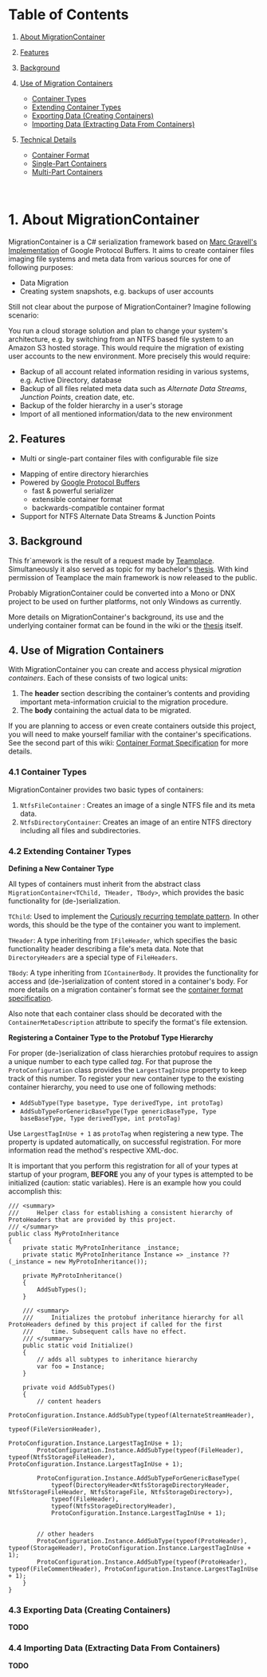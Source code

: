 # Table of Contents
1. [About MigrationContainer](#1-about-migrationcontainer)

2. [Features](#2-features)

3. [Background](#3-background)

4. [Use of Migration Containers](#4-use-of-migration-containers)

   - [Container Types](#4-1-container-types)
   - [Extending Container Types](#4-2-extending-container-types)
   - [Exporting Data (Creating Containers)](#4.3-exporting-data-creating-containers)
   - [Importing Data (Extracting Data From Containers)](#4.4-importing-data-extracting-data-from-containers)

5. [Technical Details](technical-details)
   - [Container Format](#container-format)
   - [Single-Part Containers](#single-part-containers)
   - [Multi-Part Containers](#multi-part-containers)
<br>

# 1. About MigrationContainer
MigrationContainer is a C# serialization framework based on [Marc Gravell's Implementation](https://github.com/mgravell/protobuf-net) of Google Protocol Buffers.  It aims to create container files imaging file systems and meta data from various sources for one of following purposes:



- Data Migration
- Creating system snapshots, e.g. backups of user accounts



Still not clear about the purpose of MigrationContainer? Imagine following scenario:

You run a cloud storage solution and plan to change your system's architecture, e.g. by switching from an NTFS based file system to an Amazon S3 hosted storage. This would require the migration of existing user accounts to the new environment. More precisely this would require:



- Backup of all account related information residing in various systems, e.g. Active Directory, database
- Backup of all files related meta data such as *Alternate Data Streams*, *Junction Points*, creation date, etc.
- Backup of the folder hierarchy in a user's storage
- Import of all mentioned information/data to the new environment



## 2. Features

- Multi or single-part container files with configurable file size

* Mapping of entire directory hierarchies
* Powered by [Google Protocol Buffers](https://developers.google.com/protocol-buffers/)
  * fast & powerful serializer 
  * extensible container format
  * backwards-compatible container format
* Support for NTFS Alternate Data Streams & Junction Points



## 3. Background

This fr`amework is the result of a request made by [Teamplace](https://www.teamplace.net/en/). Simultaneously it also served as topic for my bachelor's [thesis](https://drive.google.com/open?id=0B_-vg-Ca4cDReUQ5LTZvWk0zemc). With kind permission of Teamplace the main framework is now released to the public. 

Probably MigrationContainer could be converted into a Mono or DNX project to be used on further platforms, not only Windows as currently.

More details on MigrationContainer's background, its use and the underlying container format can be found in the wiki or the [thesis](https://drive.google.com/open?id=0B_-vg-Ca4cDReUQ5LTZvWk0zemc) itself.



## 4. Use of Migration Containers

With MigrationContainer you can create and access physical *migration containers*. Each of these consists of two logical units: 

1. The **header** section describing the container’s contents and providing important meta-information cruicial to the migration procedure.
2. The **body** containing the actual data to be migrated.

If you are planning to access or even create containers outside this project, you will need to make yourself familiar with the  container's specifications. See the second part of this wiki: [Container Format Specification](#2-container-format-specification) for more details.

### 4.1 Container Types
MigrationContainer provides two basic types of containers:

1. `NtfsFileContainer` : Creates an image of a single NTFS file and its meta data.
2. `NtfsDirectoryContainer`: Creates an image of an entire NTFS directory including all files and subdirectories.


### 4.2 Extending Container Types

**Defining a New Container Type**

All types of containers must inherit from the abstract class` MigrationContainer<TChild, THeader, TBody>`, which provides the basic functionality for (de-)serialization.

`TChild`: Used to implement the [Curiously recurring template pattern](https://en.wikipedia.org/wiki/Curiously_recurring_template_pattern). In other words, this should be the type of the container you want to implement.

`THeader`: A type inheriting from `IFileHeader`, which specifies the basic functionality header describing a file's meta data. Note that `DirectoryHeaders` are a special type of `FileHeaders`.

`TBody`: A type inheriting from `IContainerBody`. It provides the functionality for access and (de-)serialization of content stored in a container's body. For more details on a migration container's format see the [container format specification]().

Also note that each container class should be decorated with the `ContainerMetaDescription` attribute to specify the format's file extension.

**Registering a Container Type to the Protobuf Type Hierarchy**

For proper (de-)serialization of class hierarchies protobuf requires to assign a unique number to each type called *tag*. For that puprose the `ProtoConfiguration` class provides the `LargestTagInUse` property to keep track of this number.  To register your new container type to the existing container hierarchy, you need to use one of following methods:

- `AddSubType(Type basetype, Type derivedType, int protoTag)`
- `AddSubTypeForGenericBaseType(Type genericBaseType, Type baseBaseType, Type derivedType, int protoTag)`

Use `LargestTagInUse + 1` as `protoTag` when registering a new type. The property is updated automatically, on successful registration. For more information read the method's respective XML-doc.

It is important that you perform this registration for all of your types at startup of your program, **BEFORE** you any of your types is attempted to be initialized (caution: static variables). Here is an example how you could accomplish this:

    /// <summary>
    ///     Helper class for establishing a consistent hierarchy of ProtoHeaders that are provided by this project.
    /// </summary>
    public class MyProtoInheritance
    {
        private static MyProtoInheritance _instance;
        private static MyProtoInheritance Instance => _instance ?? (_instance = new MyProtoInheritance());
    
        private MyProtoInheritance()
        {
            AddSubTypes();
        }
    
        /// <summary>
        ///     Initializes the protobuf inheritance hierarchy for all ProtoHeaders defined by this project if called for the first
        ///     time. Subsequent calls have no effect.
        /// </summary>
        public static void Initialize()
        {
            // adds all subtypes to inheritance hierarchy
            var foo = Instance;
        }
    
        private void AddSubTypes()
        {
            // content headers
            ProtoConfiguration.Instance.AddSubType(typeof(AlternateStreamHeader),
                                                   typeof(FileVersionHeader),
                                                   ProtoConfiguration.Instance.LargestTagInUse + 1);
            ProtoConfiguration.Instance.AddSubType(typeof(FileHeader), typeof(NtfsStorageFileHeader), ProtoConfiguration.Instance.LargestTagInUse + 1);
    
            ProtoConfiguration.Instance.AddSubTypeForGenericBaseType(
                typeof(DirectoryHeader<NtfsStorageDirectoryHeader, NtfsStorageFileHeader, NtfsStorageFile, NtfsStorageDirectory>),
                typeof(FileHeader),
                typeof(NtfsStorageDirectoryHeader),
                ProtoConfiguration.Instance.LargestTagInUse + 1);


            // other headers
            ProtoConfiguration.Instance.AddSubType(typeof(ProtoHeader), typeof(StorageHeader), ProtoConfiguration.Instance.LargestTagInUse + 1);
            ProtoConfiguration.Instance.AddSubType(typeof(ProtoHeader), typeof(FileCommentHeader), ProtoConfiguration.Instance.LargestTagInUse + 1);
        }
    }
    
### 4.3 Exporting Data (Creating Containers)

**TODO**

### 4.4 Importing Data (Extracting Data From Containers)

**TODO**
